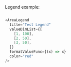 Legend example:

```js

<AreaLegend
  title="Test Legend"
  valueDimList={[
    [1, 100],
    [2, 50],
    [3, 50],
  ]}
  formatValueFunc={(x) => x}
  color="red"
/>

```
